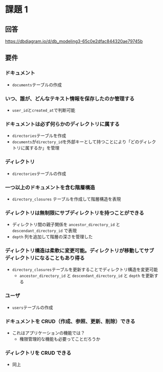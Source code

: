 # 課題 1

## 回答

https://dbdiagram.io/d/db_modeling3-65c0e2dfac844320ae79745b

## 要件

### ドキュメント

- `documents`テーブルの作成

### いつ、誰が、どんなテキスト情報を保存したのか管理する

- `user_id`と`created_at`で判断可能

### ドキュメントは必ず何らかのディレクトリに属する

- `directories`テーブルを作成
- `documents`が`directory_id`を外部キーとして持つことにより「どのディレクトリに属するか」を管理

### ディレクトリ

- `directories`テーブルの作成

### 一つ以上のドキュメントを含む階層構造

- `directory_closures` テーブルを作成して階層構造を表現

### ディレクトリは無制限にサブディレクトリを持つことができる

- ディレクトリ間の親子関係を `ancestor_directory_id` と `descendant_directory_id` で表現
- `depth` 列を追加して階層の深さを管理した

### ディレクトリ構造は柔軟に変更可能。ディレクトリが移動してサブディレクトリになることもあり得る

- `directory_closures`テーブルを更新することでディレクトリ構造を変更可能
  - `ancestor_directory_id` と `descendant_directory_id` と `depth` を更新する

### ユーザ

- `users`テーブルの作成

### ドキュメントを CRUD（作成、参照、更新、削除）できる

- これはアプリケーションの機能では？
  - 権限管理的な機能も必要ってことだろうか

### ディレクトリを CRUD できる

- 同上
